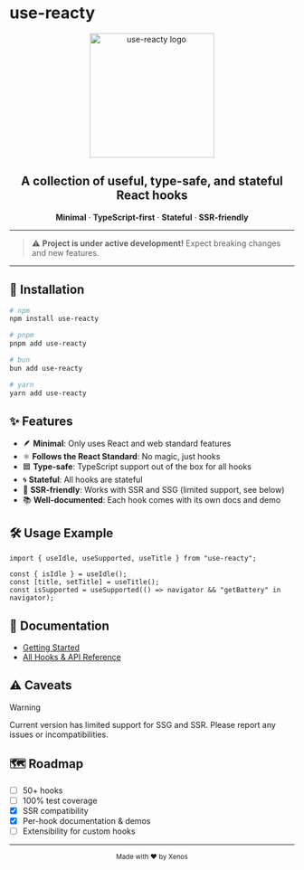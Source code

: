 # use-reacty

<div align="center">
  <img src="https://use-reacty.vercel.app/logo.png" width="220" alt="use-reacty logo" />
  <h2>A collection of useful, type-safe, and stateful React hooks</h2>
  <p>
    <b>Minimal</b> · <b>TypeScript-first</b> · <b>Stateful</b> · <b>SSR-friendly</b>
  </p>
</div>

---

> ⚠️ **Project is under active development!**
> Expect breaking changes and new features.

---

## 🚀 Installation

```bash
# npm
npm install use-reacty

# pnpm
pnpm add use-reacty

# bun
bun add use-reacty

# yarn
yarn add use-reacty
```

## ✨ Features

- 🪶 **Minimal**: Only uses React and web standard features
- ⚛️ **Follows the React Standard**: No magic, just hooks
- 🟦 **Type-safe**: TypeScript support out of the box for all hooks
- 🌀 **Stateful**: All hooks are stateful
- 🧩 **SSR-friendly**: Works with SSR and SSG (limited support, see below)
- 📚 **Well-documented**: Each hook comes with its own docs and demo

## 🛠 Usage Example

```tsx
import { useIdle, useSupported, useTitle } from "use-reacty";

const { isIdle } = useIdle();
const [title, setTitle] = useTitle();
const isSupported = useSupported(() => navigator && "getBattery" in navigator);
```

## 📖 Documentation

- [Getting Started](./docs/get-started.md)
- [All Hooks & API Reference](https://use-reacty.vercel.app/)

## ⚠️ Caveats

> [!WARNING]
> Current version has limited support for SSG and SSR.
> Please report any issues or incompatibilities.

## 🗺️ Roadmap

- [ ] 50+ hooks
- [ ] 100% test coverage
- [x] SSR compatibility
- [x] Per-hook documentation & demos
- [ ] Extensibility for custom hooks

---

<div align="center">
  <sub>Made with ❤️ by Xenos</sub>
</div>
